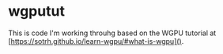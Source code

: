# wgputut

This is code I'm working throuhg based on the WGPU tutorial at [https://sotrh.github.io/learn-wgpu/#what-is-wgpu]().